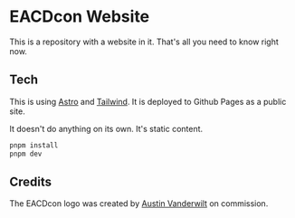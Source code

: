 # EACDcon Website
This is a repository with a website in it. That's all you need to know right now.

## Tech
This is using [Astro](https://astro.build/) and [Tailwind](https://tailwindcss.com/). It is deployed to Github Pages as a public site.

It doesn't do anything on its own. It's static content.

```sh
pnpm install
pnpm dev
```

## Credits
The EACDcon logo was created by [Austin Vanderwilt](mailto:austinvanderwilt@gmail.com) on commission.